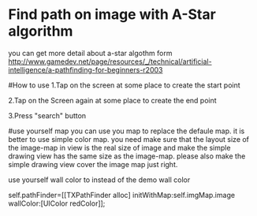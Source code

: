 # Find path on image with A-Star algorithm
you can get more detail about a-star algothm form 
http://www.gamedev.net/page/resources/_/technical/artificial-intelligence/a-pathfinding-for-beginners-r2003

#How to use
1.Tap on the screen at some place to create the start point

2.Tap on the Screen again at some place to create the end point

3.Press "search" button

#use yourself map
you can use you map to replace the defaule map. it is better to use simple color map.
you need make sure that the layout size of the image-map in view is the real size of image and make the
simple drawing view has the same size as the image-map. please also make the simple drawing view cover 
the image map just right.

use yourself wall color to instead of the demo wall color

self.pathFinder=[[TXPathFinder alloc] initWithMap:self.imgMap.image wallColor:[UIColor redColor]];





